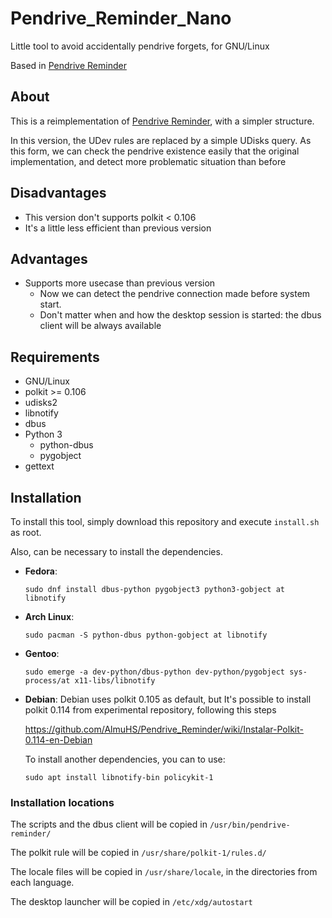 # Pendrive_Reminder_Nano
Little tool to avoid accidentally pendrive forgets, for GNU/Linux

Based in [Pendrive Reminder](https://github.com/AlmuHS/Pendrive_Reminder)

## About

This is a reimplementation of [Pendrive Reminder](https://github.com/AlmuHS/Pendrive_Reminder), with a simpler structure.

In this version, the UDev rules are replaced by a simple UDisks query.
As this form, we can check the pendrive existence easily that the original implementation, and detect more problematic situation than before

## Disadvantages

  -  This version don't supports polkit < 0.106
  -  It's a little less efficient than previous version

## Advantages
	
  - Supports more usecase than previous version
     - Now we can detect the pendrive connection made before system start.
     - Don't matter when and how the desktop session is started: the dbus client will be always available 

## Requirements

  - GNU/Linux
  - polkit >= 0.106
  - udisks2
  - libnotify
  - dbus
  - Python 3
    - python-dbus
    - pygobject
  - gettext

## Installation

To install this tool, simply download this repository and execute `install.sh` as root.

Also, can be necessary to install the dependencies.

- **Fedora**:

      sudo dnf install dbus-python pygobject3 python3-gobject at libnotify

- **Arch Linux**:

      sudo pacman -S python-dbus python-gobject at libnotify

- **Gentoo**:

      sudo emerge -a dev-python/dbus-python dev-python/pygobject sys-process/at x11-libs/libnotify

- **Debian**:
  Debian uses polkit 0.105 as default, but It's possible to install polkit 0.114 from experimental repository, following this steps 
  
  https://github.com/AlmuHS/Pendrive_Reminder/wiki/Instalar-Polkit-0.114-en-Debian
  
  To install another dependencies, you can to use:
  
      sudo apt install libnotify-bin policykit-1


### Installation locations

The scripts and the dbus client will be copied in `/usr/bin/pendrive-reminder/`

The polkit rule will be copied in `/usr/share/polkit-1/rules.d/`

The locale files will be copied in `/usr/share/locale`, in the directories from each language.

The desktop launcher will be copied in `/etc/xdg/autostart`
